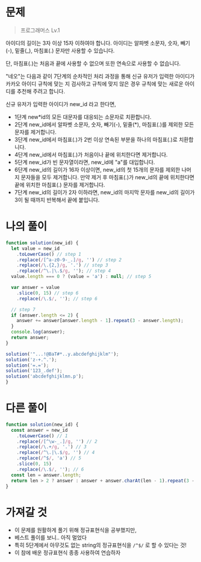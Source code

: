 # 문제

> 프로그래머스 Lv.1

아이디의 길이는 3자 이상 15자 이하여야 합니다.
아이디는 알파벳 소문자, 숫자, 빼기(-), 밑줄(\_), 마침표(.) 문자만 사용할 수 있습니다.

단, 마침표(.)는 처음과 끝에 사용할 수 없으며 또한 연속으로 사용할 수 없습니다.

"네오"는 다음과 같이 7단계의 순차적인 처리 과정을 통해 신규 유저가 입력한 아이디가 카카오 아이디 규칙에 맞는 지 검사하고 규칙에 맞지 않은 경우 규칙에 맞는 새로운 아이디를 추천해 주려고 합니다.

신규 유저가 입력한 아이디가 new_id 라고 한다면,

- 1단계 new\*id의 모든 대문자를 대응되는 소문자로 치환합니다.
- 2단계 new_id에서 알파벳 소문자, 숫자, 빼기(-), 밑줄(\*), 마침표(.)를 제외한 모든 문자를 제거합니다.
- 3단계 new_id에서 마침표(.)가 2번 이상 연속된 부분을 하나의 마침표(.)로 치환합니다.
- 4단계 new_id에서 마침표(.)가 처음이나 끝에 위치한다면 제거합니다.
- 5단계 new_id가 빈 문자열이라면, new_id에 "a"를 대입합니다.
- 6단계 new_id의 길이가 16자 이상이면, new_id의 첫 15개의 문자를 제외한 나머지 문자들을 모두 제거합니다. 만약 제거 후 마침표(.)가 new_id의 끝에 위치한다면 끝에 위치한 마침표(.) 문자를 제거합니다.
- 7단계 new_id의 길이가 2자 이하라면, new_id의 마지막 문자를 new_id의 길이가 3이 될 때까지 반복해서 끝에 붙입니다.

# 나의 풀이

```javascript
function solution(new_id) {
  let value = new_id
    .toLowerCase() // step 1
    .replace(/[^a-z0-9-_.]/g, '') // step 2
    .replace(/\.{2,}/g, '.') // step 3
    .replace(/^\.|\.$/g, ''); // step 4
  value.length === 0 ? (value = 'a') : null; // step 5

  var answer = value
    .slice(0, 15) // step 6
    .replace(/\.$/, ''); // step 6

  // step 7
  if (answer.length <= 2) {
    answer += answer[answer.length - 1].repeat(3 - answer.length);
  }
  console.log(answer);
  return answer;
}

solution('"...!@BaT#*..y.abcdefghijklm"');
solution('z-+.^.');
solution('=.=');
solution('123_.def');
solution('abcdefghijklmn.p');
}
```

# 다른 풀이

```javascript
function solution(new_id) {
  const answer = new_id
    .toLowerCase() // 1
    .replace(/[^\w-_.]/g, '') // 2
    .replace(/\.+/g, '.') // 3
    .replace(/^\.|\.$/g, '') // 4
    .replace(/^$/, 'a') // 5
    .slice(0, 15)
    .replace(/\.$/, ''); // 6
  const len = answer.length;
  return len > 2 ? answer : answer + answer.charAt(len - 1).repeat(3 - len);
}
```

# 가져갈 것

- 이 문제를 원활하게 풀기 위해 정규표현식을 공부했지만,
- 베스트 풀이를 보니.. 아직 멀었다
- 특히 5단계에서 아무것도 없는 string의 정규표현식을 `/^$/` 로 할 수 있다는 것!
- 이 참에 배운 정규표현식 종종 사용하여 연습하자

